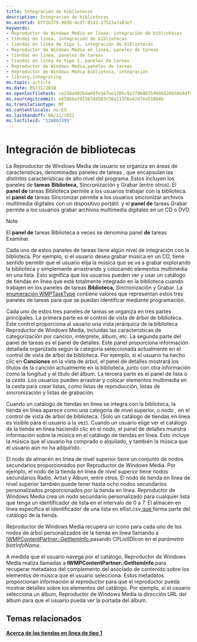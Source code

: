 ```yaml
---
title: Integración de bibliotecas
description: Integración de bibliotecas
ms.assetid: 6ff1b379-983b-4cd7-8142-27523a7a03e7
keywords:
- Reproductor de Windows Media en línea, integración de bibliotecas
- tiendas en línea, integración de bibliotecas
- tiendas en línea de tipo 1, integración de bibliotecas
- Reproductor de Windows Media en línea, paneles de tareas
- tiendas en línea, paneles de tareas
- tiendas en línea de tipo 1, paneles de tareas
- Reproductor de Windows Media,paneles de tareas
- Reproductor de Windows Media biblioteca, integración
- library,integrating
ms.topic: article
ms.date: 05/31/2018
ms.openlocfilehash: ce258a982bda49fe167ee1705c9a779b06359086820b50d44f95e38afe489b94
ms.sourcegitcommit: e858bbe701567d4583c50a11326e42d7ea51804b
ms.translationtype: MT
ms.contentlocale: es-ES
ms.lasthandoff: 08/11/2021
ms.locfileid: "120003395"
---
```

# <a name="library-integration"></a>Integración de bibliotecas

La Reproductor de Windows Media de usuario se organiza en áreas de características, denominadas paneles de tareas , que encapsulan las *distintas* características de alto nivel del programa. Estos incluyen los paneles  de **tareas** **Biblioteca,** Sincronización y Grabar (entre otros). El **panel de** tareas Biblioteca permite a los usuarios trabajar con la biblioteca. el **panel de** tareas Sincronizar permite a los usuarios sincronizar archivos multimedia digitales con un dispositivo portátil. y el **panel de** tareas Grabar permite a los usuarios grabar archivos multimedia digitales en un CD o DVD.

> [!Note]  
> El **panel de** tareas Biblioteca a veces se denomina panel **de** tareas Examinar.

 

Cada uno de estos paneles de tareas tiene algún nivel de integración con la biblioteca. Por ejemplo, si el usuario desea grabar música en un CD, tiene sentido permitir que el usuario elija la música que se va a grabar explorando la biblioteca y simplemente arrastrando y colocando elementos multimedia en una lista. Esto significa que los usuarios pueden ver y usar un catálogo de tiendas en  línea que esté totalmente integrado en la biblioteca cuando trabajen en los paneles de tareas **Biblioteca,** Sincronización y Grabar. La [enumeración WMPTaskType](/previous-versions/windows/desktop/api/contentpartner/ne-contentpartner-wmptasktype) contiene valores que representan estos tres paneles de tareas para que se puedan identificar mediante programación.

Cada uno de estos tres paneles de tareas se organiza en tres partes principales. La primera parte es el control de vista de árbol de biblioteca. Este control proporciona al usuario una vista jerárquica de la biblioteca Reproductor de Windows Media, incluidas las características de categorización por canción, intérprete, álbum, etc. La segunda parte del panel de tareas es el panel de detalles. Este panel proporciona información detallada organizada según la categoría seleccionada actualmente en el control de vista de árbol de biblioteca. Por ejemplo, si el usuario ha hecho clic en **Canciones** en la vista de árbol, el panel de detalles mostrará los títulos de la canción actualmente en la biblioteca, junto con otra información como la longitud y el título del álbum. La tercera parte es el panel de lista o la *cesta*. Los usuarios pueden arrastrar y colocar elementos multimedia en la cesta para crear listas, como listas de reproducción, listas de sincronización y listas de grabación.

Cuando un catálogo de tiendas en línea se integra con la biblioteca, la tienda en línea aparece como una categoría de nivel superior, o nodo *,* en el control de vista de árbol de biblioteca. (Solo un catálogo de tiendas en línea es visible para el usuario a la vez). Cuando un usuario elige ver el catálogo de la tienda en línea haciendo clic en el nodo, el panel de detalles muestra información sobre la música en el catálogo de tiendas en línea. Esto incluye la música que el usuario ha comprado o alquilado, y también la música que el usuario aún no ha adquirido.

El nodo de almacén en línea de nivel superior tiene un conjunto de nodos secundarios proporcionados por Reproductor de Windows Media. Por ejemplo, el nodo de la tienda en línea de nivel superior tiene nodos secundarios Radio, Artist y Album, entre otros. El nodo de tienda en línea de nivel superior también puede tener hasta ocho nodos secundarios personalizados proporcionados por la tienda en línea. Reproductor de Windows Media crea un nodo secundario personalizado para cualquier lista que tenga un identificador de lista en el intervalo de 0 a 7. El almacén en línea especifica el identificador de una lista en ellist.csv[ que ](list-csv.md) forma parte del catálogo de la tienda.

Reproductor de Windows Media recupera un icono para cada uno de los nodos de árbol personalizados de la tienda en línea llamando a [IWMPContentPartner::GetItemInfo,](/previous-versions/windows/desktop/api/contentpartner/nf-contentpartner-iwmpcontentpartner-getiteminfo)pasando CPListIDIcon en el *parámetro bstrInfoName.*

A medida que el usuario navega por el catálogo, Reproductor de Windows Media realiza llamadas a **IWMPContentPartner::GetItemInfo** para recuperar metadatos del complemento del asociado de contenido sobre los elementos de música que el usuario selecciona. Estos metadatos proporcionan información al reproductor para que el reproductor pueda mostrar detalles sobre los elementos del catálogo. Por ejemplo, si el usuario selecciona un álbum, Reproductor de Windows Media la dirección URL del álbum para que el usuario pueda ver la portada del álbum.

## <a name="related-topics"></a>Temas relacionados

<dl> <dt>

[**Acerca de las tiendas en línea de tipo 1**](about-type-1-online-stores.md)
</dt> </dl>

 

 




